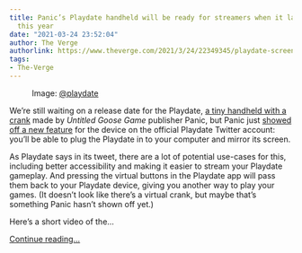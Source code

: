 ```yaml
---
title: Panic’s Playdate handheld will be ready for streamers when it launches sometime
  this year
date: "2021-03-24 23:52:04"
author: The Verge
authorlink: https://www.theverge.com/2021/3/24/22349345/playdate-screen-mirroring-computer-pc-mac-linux
tags:
- The-Verge
---
```

<figure>
      <img alt="" src="https://cdn.vox-cdn.com/thumbor/Afi7IPAHqw_gW09Jtdved0uj1uU=/4x0:1614x1073/1310x873/cdn.vox-cdn.com/uploads/chorus_image/image/69021782/Screen_Shot_2021_03_24_at_4.06.06_PM.0.png" />
        <figcaption>Image: <a class="ql-link" href="https://twitter.com/playdate/status/1374843394518786052" target="_blank">@playdate</a></figcaption>
    </figure>

  <p id="iqcMgw">We’re still waiting on a release date for the Playdate, <a href="https://www.theverge.com/circuitbreaker/2019/5/22/18628360/playdate-panic-teenage-engineering-qwop-katamari">a tiny handheld with a crank</a> made by <em>Untitled Goose Game</em> publisher Panic, but Panic just <a href="https://twitter.com/playdate/status/1374843394518786052">showed off a new feature</a> for the device on the official Playdate Twitter account: you’ll be able to plug the Playdate in to your computer and mirror its screen.</p>
<p id="YJ5a2J">As Playdate says in its tweet, there are a lot of potential use-cases for this, including better accessibility and making it easier to stream your Playdate gameplay. And pressing the virtual buttons in the Playdate app will pass them back to your Playdate device, giving you another way to play your games. (It doesn’t look like there’s a virtual crank, but maybe that’s something Panic hasn’t shown off yet.)</p>
<p id="BLkuMa">Here’s a short video of the...</p>
  <p>
    <a href="https://www.theverge.com/2021/3/24/22349345/playdate-screen-mirroring-computer-pc-mac-linux">Continue reading&hellip;</a>
  </p>